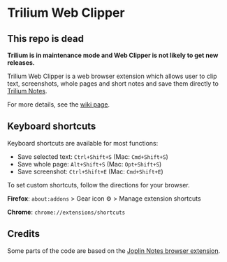 # Trilium Web Clipper

## This repo is dead

**Trilium is in maintenance mode and Web Clipper is not likely to get new releases.**

Trilium Web Clipper is a web browser extension which allows user to clip text, screenshots, whole pages and short notes and save them directly to [Trilium Notes](https://github.com/zadam/trilium).

For more details, see the [wiki page](https://github.com/zadam/trilium/wiki/Web-clipper).

## Keyboard shortcuts

Keyboard shortcuts are available for most functions:

* Save selected text: `Ctrl+Shift+S` (Mac: `Cmd+Shift+S`)
* Save whole page: `Alt+Shift+S` (Mac: `Opt+Shift+S`)
* Save screenshot: `Ctrl+Shift+E` (Mac: `Cmd+Shift+E`)

To set custom shortcuts, follow the directions for your browser.

**Firefox**: `about:addons` > Gear icon ⚙️ > Manage extension shortcuts

**Chrome**: `chrome://extensions/shortcuts`

## Credits

Some parts of the code are based on the [Joplin Notes browser extension](https://github.com/laurent22/joplin/tree/master/Clipper).
